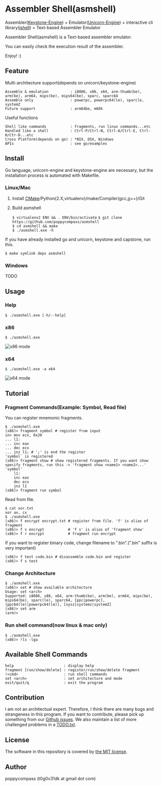 Assembler Shell(asmshell)
==============

Assembler([Keystone-Engine](http://www.keystone-engine.org/)) + Emulator([Unicorn-Engine](http://www.unicorn-engine.org/)) + interactive cli library([ishell](https://github.com/abiosoft/ishell)) = Text-based Assembler Emulator

Assembler Shell(asmshell) is a Text-based assembler emulator.

You can easily check the execution result of the assembler.

Enjoy! :)

## Feature
Multi-architecture support(depends on unicorn/keystone-engine)

	Assemble & emulation          : i8086, x86, x64, arm-thumb(be), arm(be), arm64, mips(be), mips64(be), sparc, sparc64
	Assemble only                 : powerpc, powerpc64(le), sparcle, systemZ
	Future support                : arm64be, m68k

Useful functions

	Shell like commands           : fragments, run linux commands...etc
	Handled like a shell          : Ctrl-P/Ctrl-N, Ctrl-A/Ctrl-E, Ctrl-H/Ctr-D...etc
	Cross Platform(depends on go) : *NIX, OSX, Windows
	APIs                          : see go/examples

## Install
Go language, unicorn-engine and keystone-engine are necessary, but the installation process is automated with Makefile. 

<!-- If you are windows user, you can use [pre-compiled binary](https://github.com/poppycompass/asmshell/prebuild). -->

### Linux/Mac

1. Install [CMake](https://cmake.org/download/)/Python(2.X,virtualenv)/make/Compiler(gcc,g++)/Git

2. Build asmshell

	`$ virtualenv2 ENV && . ENV/bin/activate`
	`$ git clone https://github.com/poppycompass/asmshell`  
	`$ cd asmshell && make`  
	`$ ./asmshell.exe -h`  

If you have already installed go and unicorn, keystone and capstone, run this.

	$ make symlink deps asmshell

### Windows

TODO


## Usage

### Help
	$ ./asmshell.exe [-h/--help]

### x86
	$ ./asmshell.exe
![x86 mode](https://github.com/poppycompass/asmshell/blob/master/images/go_x86.jpg)

### x64
	$ ./asmshell.exe -a x64
![x64 mode](https://github.com/poppycompass/asmshell/blob/master/images/go_x64.jpg)


## Tutorial

### Fragment Commands(Example: Symbol, Read file)
You can register mnemonic fragments.

	$ ./asmshell.exe
	(x86)> fragment symbol # register from input
	in> mov ecx, 0x20
	... l1:
	... inc eax
	... dec ecx
	... jnz l1; # ';' is end the register
	'symbol` is registered
	(x86)> fragment show # show registered fragments. If you want show specify fragments, run this -> 'fragment show <name1> <name2>...'
	'symbol'
	    l1:
	    inc eax
	    dec ecx
	    jnz l1
	(x86)> fragment run symbol

Read from file.

	$ cat xor.txt
	xor ax, cx
	$ ./asmshell.exe
	(x86)> f encrypt encrypt.txt # register from file. 'f' is alias of fragment
	(x86)> f s encrypt           # 'f s' is alias of 'fragment show'
	(x86)> f r encrypt           # fragment run encrypt

If you want to register binary code, change filename to "<filename>.bin".(".bin" suffix is very important)  

	(x86)> f test code.bin # disassemble code.bin and register
	(x86)> f s test

### Change Architecture

	$ ./asmshell.exe
	(x86)> set # show available architecture
	Usage: set <arch>
	Supported: i8086, x86, x64, arm-thumb(be), arm(be), arm64, mips(be), mips64(be), sparc(le), sparc64, [ppc|powerpc], [ppc64(le)|powerpc64(le)], [sysz|systemz|systemZ]
	(x86)> set arm
	(arm)>

### Run shell command(now linux & mac only)
	$ ./asmshell.exe
	(x86)> !ls -lga

## Available Shell Commands
	help                       : display help
	fragment [run/show/delete] : register/run/show/delete fragment
	!<cmd>                     : run shell commands
	set <arch>                 : set architecture and mode
	exit/quit/q                : exit the program


## Contribution
I am not an architectual expert. Therefore, I think there are many bugs and strangeness in this program.
If you want to contribute, please pick up something from our [Github issues](https://github.com/poppycompass/asmshell/issues).
We also maintain a list of more challenged problems in a [TODO.txt](https://github.com/poppycompass/asmshell/blob/master/TODO.txt).


## License

The software in this repository is covered by [the MIT license](LICENSE).


## Author

poppycompass (t0g0v31dk at gmail dot com)
